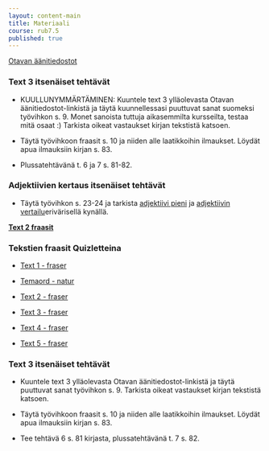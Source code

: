 ```yaml
---
layout: content-main
title: Materiaali
course: rub7.5
published: true
---
```

[Otavan äänitiedostot](http://tiedostot.otava.fi/aanet/fokus7/)

### Text 3 itsenäiset tehtävät

- KUULLUNYMMÄRTÄMINEN: Kuuntele text 3 ylläolevasta Otavan äänitiedostot-linkistä ja täytä kuunnellessasi puuttuvat sanat suomeksi työvihkon s. 9. Monet sanoista tuttuja aikasemmilta kursseilta, testaa mitä osaat :) Tarkista oikeat vastaukset kirjan tekstistä katsoen.

- Täytä työvihkoon fraasit s. 10 ja niiden alle laatikkoihin ilmaukset. Löydät apua ilmauksiin kirjan s. 83.

- Plussatehtävänä t. 6 ja 7 s. 81-82.

### Adjektiivien kertaus itsenäiset tehtävät

- Täytä työvihkon s. 23-24 ja tarkista [adjektiivi pieni](/media/rub7/Adjektiivi_pieni.pdf) ja [adjektiivin vertailu](/media/rub7/adjektiivi_vertailu.pdf)erivärisellä kynällä.


**[Text 2 fraasit](/media/rub7/text2_fraser.pdf)**


### Tekstien fraasit Quizletteina

- [Text 1 - fraser](https://quizlet.com/_6h7ccb)

- [Temaord - natur](https://quizlet.com/_6h7v00)

- [Text 2 - fraser](https://quizlet.com/_6lofwf)

- [Text 3 - fraser](https://quizlet.com/_6loha5)

- [Text 4 - fraser](https://quizlet.com/_6lofah)

- [Text 5 - fraser](https://quizlet.com/_6logip)

### Text 3 itsenäiset tehtävät

- Kuuntele text 3 ylläolevasta Otavan äänitiedostot-linkistä ja täytä puuttuvat sanat työvihkon s. 9. Tarkista oikeat vastaukset kirjan tekstistä katsoen.

- Täytä työvihkoon fraasit s. 10 ja niiden alle laatikkoihin ilmaukset. Löydät apua ilmauksiin kirjan s. 83.

- Tee tehtävä 6 s. 81 kirjasta, plussatehtävänä t. 7 s. 82.
